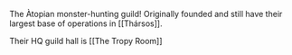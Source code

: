 The Àtopian monster-hunting guild! Originally founded and still have their largest base of operations in [[Thársos]].

Their HQ guild hall is [[The Tropy Room]]

